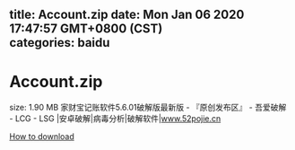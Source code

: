 
title: Account.zip
date: Mon Jan 06 2020 17:47:57 GMT+0800 (CST)    
categories: baidu
---

# Account.zip
size: 1.90 MB
 家财宝记账软件5.6.01破解版最新版 - 『原创发布区』 - 吾爱破解 - LCG - LSG |安卓破解|病毒分析|破解软件|www.52pojie.cn
 

[How to download](https://bpcam.bemobtrk.com/go/2ceec3aa-1ca2-46d6-b9ff-aaa5c184517c?jno=3922)